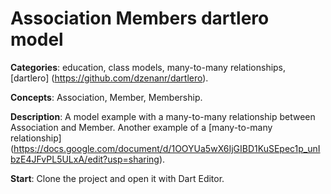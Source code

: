 # Association Members dartlero model

**Categories**: education, class models, many-to-many relationships,
[dartlero] (https://github.com/dzenanr/dartlero).

**Concepts**: Association, Member, Membership.

**Description**:
A model example with a many-to-many relationship between Association and Member.
Another example of a
[many-to-many relationship]
(https://docs.google.com/document/d/1OOYUa5wX6IjGIBD1KuSEpec1p_unIbzE4JFvPL5ULxA/edit?usp=sharing).

**Start**:
Clone the project and open it with Dart Editor.

